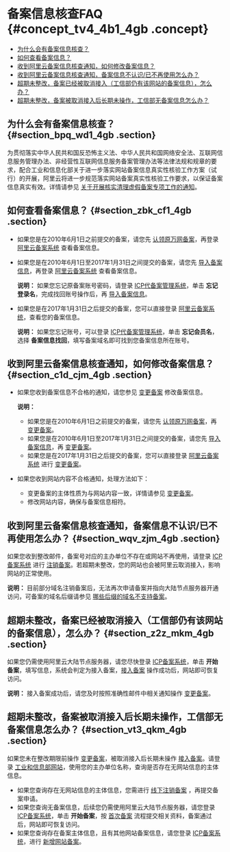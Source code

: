 # 备案信息核查FAQ {#concept_tv4_4b1_4gb .concept}

-   [为什么会有备案信息核查？](cn.zh-CN/常见问题/备案信息核查FAQ.md#section_bpq_wd1_4gb)
-   [如何查看备案信息？](cn.zh-CN/常见问题/备案信息核查FAQ.md#section_zbk_cf1_4gb)
-   [收到阿里云备案信息核查通知，如何修改备案信息？](cn.zh-CN/常见问题/备案信息核查FAQ.md#section_c1d_cjm_4gb)
-   [收到阿里云备案信息核查通知，备案信息不认识/已不再使用怎么办？](cn.zh-CN/常见问题/备案信息核查FAQ.md#section_wqv_zjm_4gb)
-   [超期未整改，备案已经被取消接入（工信部仍有该网站的备案信息），怎么办？](cn.zh-CN/常见问题/备案信息核查FAQ.md#section_z2z_mkm_4gb)
-   [超期未整改，备案被取消接入后长期未操作，工信部无备案信息怎么办？](cn.zh-CN/常见问题/备案信息核查FAQ.md#section_vt3_qkm_4gb)

## 为什么会有备案信息核查？ {#section_bpq_wd1_4gb .section}

为贯彻落实中华人民共和国反恐怖主义法、中华人民共和国网络安全法、互联网信息服务管理办法、非经营性互联网信息服务备案管理办法等法律法规和规章的要求，配合工业和信息化部关于进一步落实网站备案信息真实性核验工作方案（试行）的开展，阿里云将进一步规范落实网站备案真实性核验工作要求，以保证备案信息真实有效。详情请参见 [关于开展核实清理虚假备案专项工作的通知](https://help.aliyun.com/noticelist/articleid/20778011.html)。

## 如何查看备案信息？ {#section_zbk_cf1_4gb .section}

-   如果您是在2010年6月1日之前提交的备案，请您先 [认领原万网备案](../../../../../cn.zh-CN/备案流程/认领原万网备案.md#)，再登录 [阿里云备案系统](https://beian.aliyun.com/order/selfBaIndex.htm) 查看备案信息。
-   如果您是在2010年6月1日至2017年1月31日之间提交的备案，请您先 [导入备案信息](cn.zh-CN/常见问题/备案平台合并FAQ.md#section_xzb_ykt_zdb)，再登录 [阿里云备案系统](https://beian.aliyun.com/order/selfBaIndex.htm) 查看备案信息。

    **说明：** 如果您忘记原备案账号密码，请登录 [ICP代备案管理系统](https://beian.aliyun.com/account/login.htm)，单击 **忘记登录名**，完成找回账号操作后，再 [导入备案信息](cn.zh-CN/常见问题/备案平台合并FAQ.md#section_xzb_ykt_zdb)。

-   如果您是在2017年1月31日之后提交的备案，您可以直接登录 [阿里云备案系统](https://beian.aliyun.com/order/selfBaIndex.htm)，查看您的备案信息。

    **说明：** 如果您忘记账号，可以登录 [ICP代备案管理系统](https://account.aliyun.com)，单击 **忘记会员名**，选择 **备案信息找回**，填写备案域名即可找到您备案信息所在账号。


## 收到阿里云备案信息核查通知，如何修改备案信息？ {#section_c1d_cjm_4gb .section}

-   如果您收到备案信息不合格的通知，请您参见 [变更备案](../../../../../cn.zh-CN/备案流程/变更备案.md#) 修改备案信息。

    **说明：** 

    -   如果您是在2010年6月1日之前提交的备案，请您先 [认领原万网备案](../../../../../cn.zh-CN/备案流程/认领原万网备案.md#)，再 [变更备案](../../../../../cn.zh-CN/备案流程/变更备案.md#)。
    -   如果您是在2010年6月1日至2017年1月31日之间提交的备案，请您先 [导入备案信息](cn.zh-CN/常见问题/备案平台合并FAQ.md#section_xzb_ykt_zdb)，再 [变更备案](../../../../../cn.zh-CN/备案流程/变更备案.md#)。
    -   如果您是在2017年1月31日之后提交的备案，您可以直接登录 [阿里云备案系统](https://beian.aliyun.com/order/selfBaIndex.htm) 进行 [变更备案](../../../../../cn.zh-CN/备案流程/变更备案.md#)。
-   如果您收到网站内容不合格通知，处理方法如下：
    -   变更备案的主体性质为与网站内容一致，详情请参见 [变更备案](../../../../../cn.zh-CN/备案流程/变更备案.md#)。
    -   修改网站内容，确保与备案信息相符。

## 收到阿里云备案信息核查通知，备案信息不认识/已不再使用怎么办？ {#section_wqv_zjm_4gb .section}

如果您收到整改邮件，备案号对应的主办单位不存在或网站不再使用，请登录 [ICP备案系统](https://beian.aliyun.com) 进行 [注销备案](../../../../../cn.zh-CN/备案流程/注销备案.md#)。若超期未整改，您的网站也会被阿里云取消接入，影响网站的正常使用。

**说明：** 目前部分域名注销备案后，无法再次申请备案并指向大陆节点服务器开通访问，可备案的域名后缀请参见 [哪些后缀的域名不支持备案](cn.zh-CN/常见问题/备案域名FAQ.md#section_kq2_xls_zdb)。

## 超期未整改，备案已经被取消接入（工信部仍有该网站的备案信息），怎么办？ {#section_z2z_mkm_4gb .section}

如果您仍需使用阿里云大陆节点服务器，请您尽快登录 [ICP备案系统](https://beian.aliyun.com)，单击 **开始备案**，填写信息，系统会判定为接入备案，[接入备案](../../../../../cn.zh-CN/备案流程/接入备案.md#) 操作成功后，网站即可恢复访问。

**说明：** 接入备案成功后，请您及时按照准确性邮件中相关通知操作 [变更备案](../../../../../cn.zh-CN/备案流程/变更备案.md#)。

## 超期未整改，备案被取消接入后长期未操作，工信部无备案信息怎么办？ {#section_vt3_qkm_4gb .section}

如果您未在整改期限前操作 [变更备案](../../../../../cn.zh-CN/备案流程/变更备案.md#)，被取消接入后长期未操作 [接入备案](../../../../../cn.zh-CN/备案流程/接入备案.md#)。请登录 [工业和信息部网站](http://www.miitbeian.gov.cn/publish/query/indexFirst.action)，使用您的主办单位名称，查询是否存在无网站信息的主体信息。

-   如果您查询存在无网站信息的主体信息，您需进行 [线下注销备案](cn.zh-CN/常见问题/其他/如何注销其他单位备案.md#) ，再提交备案申请。
-   如果您查询无备案信息，后续您仍需使用阿里云大陆节点服务器，请您登录 [ICP备案系统](https://beian.aliyun.com)，单击 **开始备案**，按 [首次备案](../../../../../cn.zh-CN/备案流程/首次备案.md#) 流程提交相关资料，备案通过后，网站即可恢复访问。
-   如果您查询存在备案主体信息，且有其他网站备案信息，请您登录 [ICP备案系统](https://beian.aliyun.com)，进行 [新增网站备案](../../../../../cn.zh-CN/备案流程/新增网站（原备案不在阿里云）.md#)。

